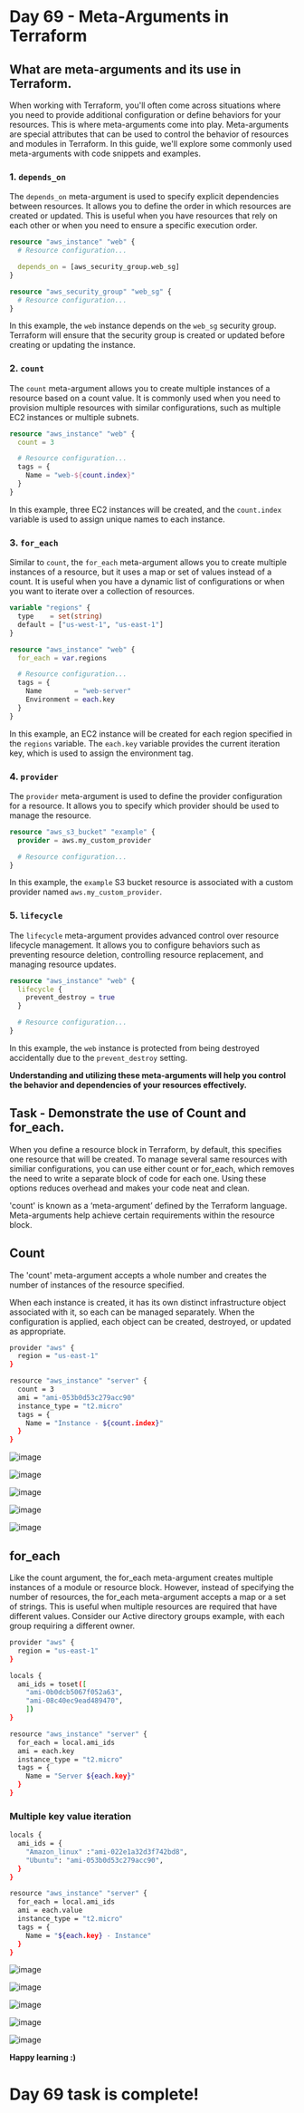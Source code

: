 # Day 69 - Meta-Arguments in Terraform

## What are meta-arguments and its use in Terraform.

When working with Terraform, you'll often come across situations where you need to provide additional configuration or define behaviors for your resources. This is where meta-arguments come into play. Meta-arguments are special attributes that can be used to control the behavior of resources and modules in Terraform. In this guide, we'll explore some commonly used meta-arguments with code snippets and examples.

### 1. `depends_on`

The `depends_on` meta-argument is used to specify explicit dependencies between resources. It allows you to define the order in which resources are created or updated. This is useful when you have resources that rely on each other or when you need to ensure a specific execution order.

```terraform
resource "aws_instance" "web" {
  # Resource configuration...

  depends_on = [aws_security_group.web_sg]
}

resource "aws_security_group" "web_sg" {
  # Resource configuration...
}
```

In this example, the `web` instance depends on the `web_sg` security group. Terraform will ensure that the security group is created or updated before creating or updating the instance.

### 2. `count`

The `count` meta-argument allows you to create multiple instances of a resource based on a count value. It is commonly used when you need to provision multiple resources with similar configurations, such as multiple EC2 instances or multiple subnets.

```terraform
resource "aws_instance" "web" {
  count = 3

  # Resource configuration...
  tags = {
    Name = "web-${count.index}"
  }
}
```

In this example, three EC2 instances will be created, and the `count.index` variable is used to assign unique names to each instance.

### 3. `for_each`

Similar to `count`, the `for_each` meta-argument allows you to create multiple instances of a resource, but it uses a map or set of values instead of a count. It is useful when you have a dynamic list of configurations or when you want to iterate over a collection of resources.

```terraform
variable "regions" {
  type    = set(string)
  default = ["us-west-1", "us-east-1"]
}

resource "aws_instance" "web" {
  for_each = var.regions

  # Resource configuration...
  tags = {
    Name        = "web-server"
    Environment = each.key
  }
}
```

In this example, an EC2 instance will be created for each region specified in the `regions` variable. The `each.key` variable provides the current iteration key, which is used to assign the environment tag.

### 4. `provider`

The `provider` meta-argument is used to define the provider configuration for a resource. It allows you to specify which provider should be used to manage the resource.

```terraform
resource "aws_s3_bucket" "example" {
  provider = aws.my_custom_provider

  # Resource configuration...
}
```

In this example, the `example` S3 bucket resource is associated with a custom provider named `aws.my_custom_provider`.

### 5. `lifecycle`

The `lifecycle` meta-argument provides advanced control over resource lifecycle management. It allows you to configure behaviors such as preventing resource deletion, controlling resource replacement, and managing resource updates.

```terraform
resource "aws_instance" "web" {
  lifecycle {
    prevent_destroy = true
  }

  # Resource configuration...
}
```

In this example, the `web` instance is protected from being destroyed accidentally due to the `prevent_destroy` setting.

**Understanding and utilizing these meta-arguments will help you control the behavior and dependencies of your resources effectively.**


## Task - Demonstrate the use of Count and for_each.

When you define a resource block in Terraform, by default, this specifies one resource that will be created. To manage several same resources with similiar configurations, you can use either count or for_each, which removes the need to write a separate block of code for each one. Using these options reduces overhead and makes your code neat and clean.

'count' is known as a ‘meta-argument’ defined by the Terraform language. Meta-arguments help achieve certain requirements within the resource block.

## Count

The 'count' meta-argument accepts a whole number and creates the number of instances of the resource specified.

When each instance is created, it has its own distinct infrastructure object associated with it, so each can be managed separately. When the configuration is applied, each object can be created, destroyed, or updated as appropriate.

```sh
provider "aws" {
  region = "us-east-1"
}

resource "aws_instance" "server" {
  count = 3
  ami = "ami-053b0d53c279acc90"
  instance_type = "t2.micro"
  tags = {
    Name = "Instance - ${count.index}"
  }
}
```

![image](https://github.com/Chaitannyaa/90DaysOfDevOps/assets/117350787/dbd94983-93f4-4784-a270-278fe09bfcdc)

![image](https://github.com/Chaitannyaa/90DaysOfDevOps/assets/117350787/d814bef0-eddb-42e0-adc9-66a98bb3297c)

![image](https://github.com/Chaitannyaa/90DaysOfDevOps/assets/117350787/73793d5e-8280-49f0-9119-41efdc8696a0)

![image](https://github.com/Chaitannyaa/90DaysOfDevOps/assets/117350787/839846bd-3b68-4c4d-a3e3-3dfc1cfa8551)

![image](https://github.com/Chaitannyaa/90DaysOfDevOps/assets/117350787/1b8a5ac7-447e-4d63-9def-84d5312a115d)


## for_each

Like the count argument, the for_each meta-argument creates multiple instances of a module or resource block. However, instead of specifying the number of resources, the for_each meta-argument accepts a map or a set of strings. This is useful when multiple resources are required that have different values. Consider our Active directory groups example, with each group requiring a different owner.

```sh
provider "aws" {
  region = "us-east-1"
}

locals {
  ami_ids = toset([
    "ami-0b0dcb5067f052a63",  
    "ami-08c40ec9ead489470", 
    ])
}

resource "aws_instance" "server" {
  for_each = local.ami_ids
  ami = each.key
  instance_type = "t2.micro"
  tags = {
    Name = "Server ${each.key}"
  }
}
```

### Multiple key value iteration

```sh
locals {
  ami_ids = {
    "Amazon_linux" :"ami-022e1a32d3f742bd8",
    "Ubuntu": "ami-053b0d53c279acc90",
  }
}

resource "aws_instance" "server" {
  for_each = local.ami_ids
  ami = each.value
  instance_type = "t2.micro"
  tags = {
    Name = "${each.key} - Instance"
  }
}
```

![image](https://github.com/Chaitannyaa/90DaysOfDevOps/assets/117350787/ed69982b-746c-4101-86d6-307714371917)

![image](https://github.com/Chaitannyaa/90DaysOfDevOps/assets/117350787/d9a0ec0b-c570-4367-b92f-3d9da265c6f9)

![image](https://github.com/Chaitannyaa/90DaysOfDevOps/assets/117350787/1027c950-63b5-43ee-bb53-0171ef3a4b32)

![image](https://github.com/Chaitannyaa/90DaysOfDevOps/assets/117350787/b051ac73-7911-409d-989d-ecad6994ee36)

![image](https://github.com/Chaitannyaa/90DaysOfDevOps/assets/117350787/48f9b917-0d06-4dc3-a517-c41a59e2c47c)

**Happy learning :)**

# Day 69 task is complete!

